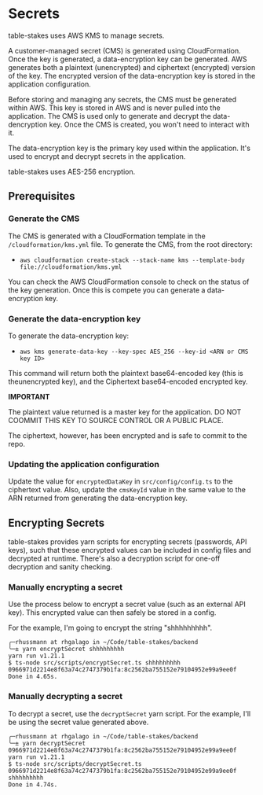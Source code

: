# Secrets

table-stakes uses AWS KMS to manage secrets.

A customer-managed secret (CMS) is generated using CloudFormation. Once the key is generated, a data-encryption key can be generated. AWS generates both a plaintext (unencrypted) and ciphertext (encrypted) version of the key. The encrypted version of the data-encryption key is stored in the application configuration.

Before storing and managing any secrets, the CMS must be generated within AWS. This key is stored in AWS and is never pulled into the application. The CMS is used only to generate and decrypt the data-dencryption key. Once the CMS is created, you won't need to interact with it.

The data-encryption key is the primary key used within the application. It's used to encrypt and decrypt secrets in the application.

table-stakes uses AES-256 encryption.

## Prerequisites

### Generate the CMS

The CMS is generated with a CloudFormation template in the `/cloudformation/kms.yml` file. To generate the CMS, from the root directory:

* `aws cloudformation create-stack --stack-name kms --template-body file://cloudformation/kms.yml`

You can check the AWS CloudFormation console to check on the status of the key generation. Once this is compete you can generate a data-encryption key.

### Generate the data-encryption key

To generate the data-encryption key:

* `aws kms generate-data-key --key-spec AES_256 --key-id <ARN or CMS key ID>`

This command will return both the plaintext base64-encoded key (this is theunencrypted key), and the Ciphertext base64-encoded encrypted key.

**IMPORTANT**

The plaintext value returned is a master key for the application. DO NOT COOMMIT THIS KEY TO SOURCE CONTROL OR A PUBLIC PLACE.

The ciphertext, however, has been encrypted and is safe to commit to the repo.

### Updating the application configuration

Update the value for `encryptedDataKey` in `src/config/config.ts` to the ciphertext value. Also, update the `cmsKeyId` value in the same value to the ARN returned from generating the data-encryption key.

## Encrypting Secrets

table-stakes provides yarn scripts for encrypting secrets (passwords, API keys), such that these encrypted values can be included in config files and decrypted at runtime. There's also a decryption script for one-off decryption and sanity checking.

### Manually encrypting a secret

Use the process below to encrypt a secret value (such as an external API key). This encrypted value can then safely be stored in a config.

For the example, I'm going to encrypt the string "shhhhhhhhh".

```
╭─rhussmann at rhgalago in ~/Code/table-stakes/backend
╰─± yarn encryptSecret shhhhhhhhh
yarn run v1.21.1
$ ts-node src/scripts/encryptSecret.ts shhhhhhhhh
0966971d2214e8f63a74c2747379b1fa:8c2562ba755152e79104952e99a9ee0f
Done in 4.65s.
```

### Manually decrypting a secret

To decrypt a secret, use the `decryptSecret` yarn script. For the example, I'll be using the secret value generated above.

```
╭─rhussmann at rhgalago in ~/Code/table-stakes/backend
╰─± yarn decryptSecret 0966971d2214e8f63a74c2747379b1fa:8c2562ba755152e79104952e99a9ee0f
yarn run v1.21.1
$ ts-node src/scripts/decryptSecret.ts 0966971d2214e8f63a74c2747379b1fa:8c2562ba755152e79104952e99a9ee0f
shhhhhhhhh
Done in 4.74s.
```
